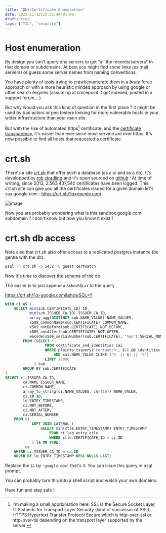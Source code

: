 ```yaml
---
title: "DNS/Certificate Enumeration"
date: 2022-11-12T23:31:44+01:00
draft: true
tags: ["TIL", "security"]
---
```


# Host enumeration

By design you can't query dns servers to get "all the records/servers" in that domain or subdomains.
At best you might find some links (ex mail servers) or guess some server names from naming conventions.

You have plenty of [tools](https://github.com/nixawk/pentest-wiki/blob/master/1.Information-Gathering/How-to-gather-dns-information.md) trying to crawl/enumerate them in a _brute_ force approach or with a more heuristic minded approach by using google or other search engines (assuming at somepoint it got indexed, posted in a support forum,...).

But why would you ask this kind of question in the first place ?
It might be used by bad actors or pen testers looking for more vulnerable hosts in your wider infrastructure than your main site.

But with the rise of automated https[^1] certificate, and the [certificate transparency](https://certificate.transparency.dev/), it's easier than ever since most service are over https. It's now possible to find all hosts that requested a certificate.

# crt.sh

There's a site [crt.sh](https://crt.sh) that offer such a database (as a ui and as a db). It's developped by [rob stradling](https://github.com/robstradling) and it's open sourced on [github](https://github.com/crtsh) ! At time of writing, since 2013, 2,563,437,540 certificates have been logged.
This crt.sh site can give you all the certificates issued for a given domain let's say google.com : https://crt.sh/?q=google.com

![image](https://user-images.githubusercontent.com/371692/201496725-9e106477-6b4f-461d-b993-ca15112fab8c.png)

Now you are probably wondering what is this sandbox.google.com subdomain ? I don't know but now you know it exist !

# crt.sh db access

Note also that crt.sh also offer access to a replicated postgres instance (be gentle with the db).

```bash
psql -h crt.sh -p 5432 -U guest certwatch
```

Now it's time to discover the schema of the db

The easier is to just append a `&showSQL=Y` to the query

https://crt.sh/?q=google.com&showSQL=Y

```sql
WITH ci AS (
    SELECT min(sub.CERTIFICATE_ID) ID,
           min(sub.ISSUER_CA_ID) ISSUER_CA_ID,
           array_agg(DISTINCT sub.NAME_VALUE) NAME_VALUES,
           x509_commonName(sub.CERTIFICATE) COMMON_NAME,
           x509_notBefore(sub.CERTIFICATE) NOT_BEFORE,
           x509_notAfter(sub.CERTIFICATE) NOT_AFTER,
           encode(x509_serialNumber(sub.CERTIFICATE), 'hex') SERIAL_NUMBER
        FROM (SELECT *
                  FROM certificate_and_identities cai
                  WHERE plainto_tsquery('certwatch', $1) @@ identities(cai.CERTIFICATE)
                      AND cai.NAME_VALUE ILIKE ('%' || $1 || '%')
                  LIMIT 10000
             ) sub
        GROUP BY sub.CERTIFICATE
)
SELECT ci.ISSUER_CA_ID,
        ca.NAME ISSUER_NAME,
        ci.COMMON_NAME,
        array_to_string(ci.NAME_VALUES, chr(10)) NAME_VALUE,
        ci.ID ID,
        le.ENTRY_TIMESTAMP,
        ci.NOT_BEFORE,
        ci.NOT_AFTER,
        ci.SERIAL_NUMBER
    FROM ci
            LEFT JOIN LATERAL (
                SELECT min(ctle.ENTRY_TIMESTAMP) ENTRY_TIMESTAMP
                    FROM ct_log_entry ctle
                    WHERE ctle.CERTIFICATE_ID = ci.ID
            ) le ON TRUE,
         ca
    WHERE ci.ISSUER_CA_ID = ca.ID
    ORDER BY le.ENTRY_TIMESTAMP DESC NULLS LAST;
```

Replace the `$1` by `'google.com'` that's it. You can issue this query in psql prompt.

You can probably turn this into a shell script and watch your own domains.

Have fun and stay safe !

[^1]: I'm making a small apprixmation here. SSL is the Secure Socket Layer, TLS stands for Transport Layer Security (kind of successor of SSL), HTTPS Hypertext Transfer Protocol Secure which is http-over-ssl or http-over-tls depending on the transport layer supported by the server.
